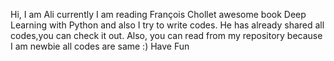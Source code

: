 Hi, I am Ali currently I am reading François Chollet awesome book Deep Learning with Python and also I try to write codes. 
He has already shared all codes,you can check it out. Also, you can read from my repository because I am newbie all codes are same :)
Have Fun
